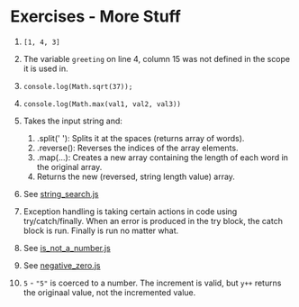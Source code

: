 # Exercises - More Stuff

1. `[1, 4, 3]`

2. The variable `greeting` on line 4, column 15 was not defined in the scope it is used in.

3. `console.log(Math.sqrt(37));`

4. `console.log(Math.max(val1, val2, val3))`

5. Takes the input string and:
   1. .split(' '): Splits it at the spaces (returns array of words).
   2. .reverse(): Reverses the indices of the array elements.
   3. .map(...): Creates a new array containing the length of each word in the original array.
   4. Returns the new (reversed, string length value) array.

6. See [string_search.js](string_search.js)

7. Exception handling is taking certain actions in code using try/catch/finally. When an error is produced in the try block, the catch block is run. Finally is run no matter what.

8. See [is_not_a_number.js](is_not_a_number.js)

9. See [negative_zero.js](negative_zero.js)

10. `5` - `"5"` is coerced to a number. The increment is valid, but `y++` returns the originaal value, not the incremented value.